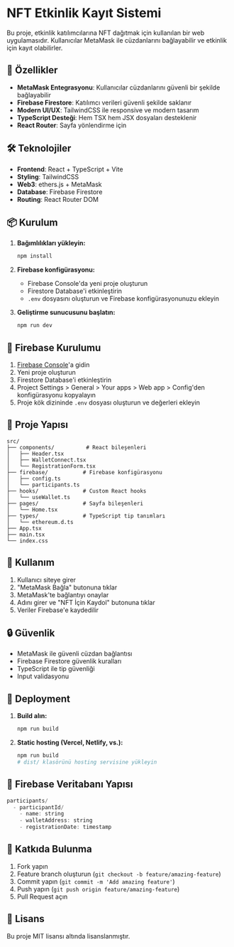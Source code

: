 # NFT Etkinlik Kayıt Sistemi

Bu proje, etkinlik katılımcılarına NFT dağıtmak için kullanılan bir web uygulamasıdır. Kullanıcılar MetaMask ile cüzdanlarını bağlayabilir ve etkinlik için kayıt olabilirler.

## 🚀 Özellikler

- **MetaMask Entegrasyonu**: Kullanıcılar cüzdanlarını güvenli bir şekilde bağlayabilir
- **Firebase Firestore**: Katılımcı verileri güvenli şekilde saklanır
- **Modern UI/UX**: TailwindCSS ile responsive ve modern tasarım
- **TypeScript Desteği**: Hem TSX hem JSX dosyaları desteklenir
- **React Router**: Sayfa yönlendirme için

## 🛠️ Teknolojiler

- **Frontend**: React + TypeScript + Vite
- **Styling**: TailwindCSS
- **Web3**: ethers.js + MetaMask
- **Database**: Firebase Firestore
- **Routing**: React Router DOM

## 📦 Kurulum

1. **Bağımlılıkları yükleyin:**
   ```bash
   npm install
   ```

2. **Firebase konfigürasyonu:**
   - Firebase Console'da yeni proje oluşturun
   - Firestore Database'i etkinleştirin
   - `.env` dosyasını oluşturun ve Firebase konfigürasyonunuzu ekleyin

3. **Geliştirme sunucusunu başlatın:**
   ```bash
   npm run dev
   ```

## 🔧 Firebase Kurulumu

1. [Firebase Console](https://console.firebase.google.com/)'a gidin
2. Yeni proje oluşturun
3. Firestore Database'i etkinleştirin
4. Project Settings > General > Your apps > Web app > Config'den konfigürasyonu kopyalayın
5. Proje kök dizininde `.env` dosyası oluşturun ve değerleri ekleyin

## 📁 Proje Yapısı

```
src/
├── components/          # React bileşenleri
│   ├── Header.tsx
│   ├── WalletConnect.tsx
│   └── RegistrationForm.tsx
├── firebase/           # Firebase konfigürasyonu
│   ├── config.ts
│   └── participants.ts
├── hooks/              # Custom React hooks
│   └── useWallet.ts
├── pages/              # Sayfa bileşenleri
│   └── Home.tsx
├── types/              # TypeScript tip tanımları
│   └── ethereum.d.ts
├── App.tsx
├── main.tsx
└── index.css
```

## 🎯 Kullanım

1. Kullanıcı siteye girer
2. "MetaMask Bağla" butonuna tıklar
3. MetaMask'te bağlantıyı onaylar
4. Adını girer ve "NFT İçin Kaydol" butonuna tıklar
5. Veriler Firebase'e kaydedilir

## 🔒 Güvenlik

- MetaMask ile güvenli cüzdan bağlantısı
- Firebase Firestore güvenlik kuralları
- TypeScript ile tip güvenliği
- Input validasyonu

## 🚀 Deployment

1. **Build alın:**
   ```bash
   npm run build
   ```

2. **Static hosting (Vercel, Netlify, vs.):**
   ```bash
   npm run build
   # dist/ klasörünü hosting servisine yükleyin
   ```

## 📝 Firebase Veritabanı Yapısı

```javascript
participants/
  - participantId/
    - name: string
    - walletAddress: string
    - registrationDate: timestamp
```

## 🤝 Katkıda Bulunma

1. Fork yapın
2. Feature branch oluşturun (`git checkout -b feature/amazing-feature`)
3. Commit yapın (`git commit -m 'Add amazing feature'`)
4. Push yapın (`git push origin feature/amazing-feature`)
5. Pull Request açın

## 📄 Lisans

Bu proje MIT lisansı altında lisanslanmıştır.
